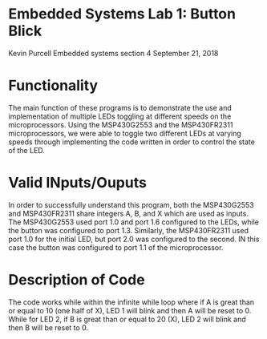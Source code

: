# Embedded Systems Lab 1: Button Blick 
Kevin Purcell
Embedded systems section 4
September 21, 2018
# Functionality
The main function of these programs is to demonstrate the use and implementation of multiple LEDs toggling at different speeds on the microprocessors. Using the MSP430G2553 and the MSP430FR2311 microprocessors, we were able to toggle two different LEDs at varying speeds through implementing the code written in order to control the state of the LED.
# Valid INputs/Ouputs
In order to successfully understand this program, both the MSP430G2553 and MSP430FR2311 share integers A, B, and X which are used as inputs. The MSP430G2553 used port 1.0 and port 1.6 configured to the LEDs, while the button was configured to port 1.3. Similarly, the MSP430FR2311 used port 1.0 for the initial LED, but port 2.0 was configured to the second. IN this case the button was configured to port 1.1 of the microprocessor. 
# Description of Code
The code works while within the infinite while loop where if A is great than or equal to 10 (one half of X), LED 1 will blink and then A will be reset to 0. While for LED 2, if B is great than or equal to 20 (X), LED 2 will blink and then B will be reset to 0.
